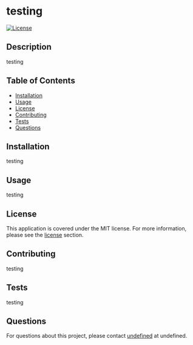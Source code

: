 
# testing

[![License](https://img.shields.io/badge/license-MIT-brightgreen)](MIT)

## Description
testing

## Table of Contents
- [Installation](#installation)
- [Usage](#usage)
- [License](#license)
- [Contributing](#contributing)
- [Tests](#tests)
- [Questions](#questions)

## Installation
testing

## Usage
testing

## License
This application is covered under the MIT license. For more information, please see the [license](#MIT) section.

## Contributing
testing

## Tests
testing

## Questions
For questions about this project, please contact [undefined](https://github.com/undefined) at undefined.
